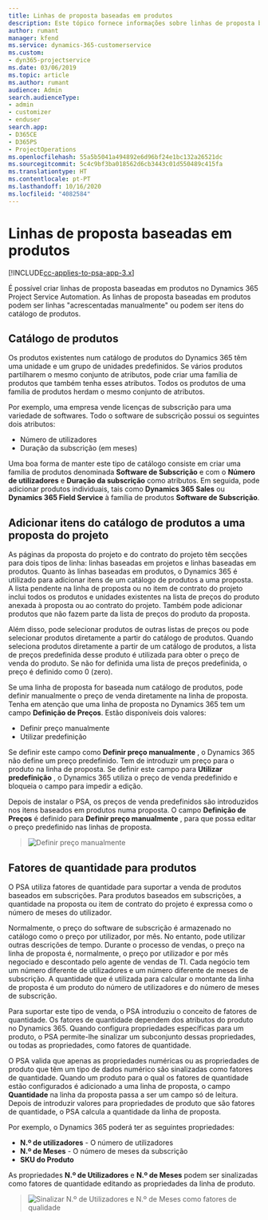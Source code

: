 ```yaml
---
title: Linhas de proposta baseadas em produtos
description: Este tópico fornece informações sobre linhas de proposta baseadas em produtos.
author: rumant
manager: kfend
ms.service: dynamics-365-customerservice
ms.custom:
- dyn365-projectservice
ms.date: 03/06/2019
ms.topic: article
ms.author: rumant
audience: Admin
search.audienceType:
- admin
- customizer
- enduser
search.app:
- D365CE
- D365PS
- ProjectOperations
ms.openlocfilehash: 55a5b5041a494892e6d96bf24e1bc132a26521dc
ms.sourcegitcommit: 5c4c9bf3ba018562d6cb3443c01d550489c415fa
ms.translationtype: HT
ms.contentlocale: pt-PT
ms.lasthandoff: 10/16/2020
ms.locfileid: "4082584"
---
```

# <a name="product-based-quote-lines"></a>Linhas de proposta baseadas em produtos

[!INCLUDE[cc-applies-to-psa-app-3.x](../includes/cc-applies-to-psa-app-3x.md)]


É possível criar linhas de proposta baseadas em produtos no Dynamics 365 Project Service Automation. As linhas de proposta baseadas em produtos podem ser linhas "acrescentadas manualmente" ou podem ser itens do catálogo de produtos.

## <a name="product-catalog"></a>Catálogo de produtos

Os produtos existentes num catálogo de produtos do Dynamics 365 têm uma unidade e um grupo de unidades predefinidos. Se vários produtos partilharem o mesmo conjunto de atributos, pode criar uma família de produtos que também tenha esses atributos. Todos os produtos de uma família de produtos herdam o mesmo conjunto de atributos.

Por exemplo, uma empresa vende licenças de subscrição para uma variedade de softwares. Todo o software de subscrição possui os seguintes dois atributos:

- Número de utilizadores 
- Duração da subscrição (em meses)

Uma boa forma de manter este tipo de catálogo consiste em criar uma família de produtos denominada **Software de Subscrição** e com o **Número de utilizadores** e **Duração da subscrição** como atributos. Em seguida, pode adicionar produtos individuais, tais como **Dynamics 365 Sales** ou **Dynamics 365 Field Service** à família de produtos **Software de Subscrição**.

## <a name="adding-product-catalog-items-to-a-project-quote"></a>Adicionar itens do catálogo de produtos a uma proposta do projeto

As páginas da proposta do projeto e do contrato do projeto têm secções para dois tipos de linha: linhas baseadas em projetos e linhas baseadas em produtos. Quanto às linhas baseadas em produtos, o Dynamics 365 é utilizado para adicionar itens de um catálogo de produtos a uma proposta. A lista pendente na linha de proposta ou no item de contrato do projeto inclui todos os produtos e unidades existentes na lista de preços do produto anexada à proposta ou ao contrato do projeto. Também pode adicionar produtos que não fazem parte da lista de preços do produto da proposta.

Além disso, pode selecionar produtos de outras listas de preços ou pode selecionar produtos diretamente a partir do catálogo de produtos. Quando seleciona produtos diretamente a partir de um catálogo de produtos, a lista de preços predefinida desse produto é utilizada para obter o preço de venda do produto. Se não for definida uma lista de preços predefinida, o preço é definido como 0 (zero).

Se uma linha de proposta for baseada num catálogo de produtos, pode definir manualmente o preço de venda diretamente na linha de proposta. Tenha em atenção que uma linha de proposta no Dynamics 365 tem um campo **Definição de Preços**. Estão disponíveis dois valores:

- Definir preço manualmente  
- Utilizar predefinição

Se definir este campo como **Definir preço manualmente** , o Dynamics 365 não define um preço predefinido. Tem de introduzir um preço para o produto na linha de proposta. Se definir este campo para **Utilizar predefinição** , o Dynamics 365 utiliza o preço de venda predefinido e bloqueia o campo para impedir a edição.

Depois de instalar o PSA, os preços de venda predefinidos são introduzidos nos itens baseados em produtos numa proposta. O campo **Definição de Preços** é definido para **Definir preço manualmente** , para que possa editar o preço predefinido nas linhas de proposta.

> ![Definir preço manualmente](media/basic-guide-10.png)
 
## <a name="quantity-factors-for-products"></a>Fatores de quantidade para produtos

O PSA utiliza fatores de quantidade para suportar a venda de produtos baseados em subscrições. Para produtos baseados em subscrições, a quantidade na proposta ou item de contrato do projeto é expressa como o número de meses do utilizador.

Normalmente, o preço do software de subscrição é armazenado no catálogo como o preço por utilizador, por mês. No entanto, pode utilizar outras descrições de tempo. Durante o processo de vendas, o preço na linha de proposta é, normalmente, o preço por utilizador e por mês negociado e descontado pelo agente de vendas de TI. Cada negócio tem um número diferente de utilizadores e um número diferente de meses de subscrição. A quantidade que é utilizada para calcular o montante da linha de proposta é um produto do número de utilizadores e do número de meses de subscrição.

Para suportar este tipo de venda, o PSA introduziu o conceito de fatores de quantidade. Os fatores de quantidade dependem dos atributos do produto no Dynamics 365. Quando configura propriedades específicas para um produto, o PSA permite-lhe sinalizar um subconjunto dessas propriedades, ou todas as propriedades, como fatores de quantidade.

O PSA valida que apenas as propriedades numéricas ou as propriedades de produto que têm um tipo de dados numérico são sinalizadas como fatores de quantidade. Quando um produto para o qual os fatores de quantidade estão configurados é adicionado a uma linha de proposta, o campo **Quantidade** na linha da proposta passa a ser um campo só de leitura. Depois de introduzir valores para propriedades de produto que são fatores de quantidade, o PSA calcula a quantidade da linha de proposta.

Por exemplo, o Dynamics 365 poderá ter as seguintes propriedades: 

- **N.º de utilizadores** - O número de utilizadores 
- **N.º de Meses** - O número de meses da subscrição
- **SKU do Produto** 

As propriedades **N.º de Utilizadores** e **N.º de Meses** podem ser sinalizadas como fatores de quantidade editando as propriedades da linha de produto. 

> ![Sinalizar N.º de Utilizadores e N.º de Meses como fatores de qualidade](media/basic-guide-11.png)
 
